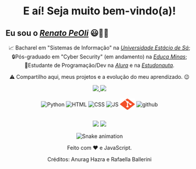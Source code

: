 <div>
  <h1 align="center">E aí! Seja muito bem-vindo(a)!</h1>
 <h2>Eu sou o <a href="https://www.linkedin.com/in/renatopeoli/"><i>Renato PeOli</i></a> 😃️👋🏼</h2>
  <p align="center">📈 Bacharel em "Sistemas de Informação" na <a href="https://www.estacio.br/"><i>Universidade Estácio de Sá</i></a>;<br> 🔒Pós-graduado em "Cyber Security" (em andamento) na <a href="https://www.educaminas.com.br/"><i>Educa Minas</i></a>;<br> 🧐Estudante de Programação/Dev na <a href="https://www.alura.com.br/"><i>Alura</i></a> e na <a href="https://www.estudonauta.com.br/"><i>Estudonauta</i></a>. 
<p align="center">⚠️ Compartilho aqui, meus projetos e a evolução do meu aprendizado.  😉️</h2>
</div>

<div align="center">
  <a href="https://github.com/renatopeoliveira">
    <img height="145em" src="https://github-readme-stats.vercel.app/api?username=renatopeoliveira&count_private=true&include_all_commits=true&show_icons=true&theme=dracula&hide_border=false&show_owner=true"/>
    <img height="145em" src="https://github-readme-stats.vercel.app/api/top-langs/?username=renatopeoliveira&theme=dracula&hide_border=false&&layout=compact"/>
  </a>
</div>

<div align="center" valign="top"><br>
  
  <img align="center" alt="Python" height="30" width="40" src="https://cdn.icon-icons.com/icons2/2108/PNG/512/python_icon_130849.png">  
  <img align="center" alt="HTML" height="30" width="40" src="https://img2.gratispng.com/20180802/tpl/kisspng-logo-html5-brand-clip-art-%E6%9D%89-%E5%B1%B1-%E8%89%AF-%E9%9B%84-5b62be01b565d5.334247781533197825743.jpg">
  <img align="center" alt="CSS" height="30" width="40" src="https://cdn-icons-png.flaticon.com/512/5968/5968242.png">
  <img align="center" alt="JS" height="30" width="40" src="https://cdn.icon-icons.com/icons2/2415/PNG/512/javascript_original_logo_icon_146455.png">
  <img align="center" alt="git" height="30" width="40" src="https://raw.githubusercontent.com/devicons/devicon/master/icons/git/git-original.svg">
  <img align="center" alt="github" height="30" width="40" src="https://cdn-icons-png.flaticon.com/512/25/25231.png">  
</div>

 ##

<div align="center">  
  <a href="https://www.linkedin.com/in/renatopeoli/" target="_blank"><img src="https://img.shields.io/badge/-LinkedIn-%230077B5?style=for-the-badge&logo=linkedin&logoColor=white" target="_blank"></a> 
  <a href="mailto:renatopeoliveira@gmail.com"><img src="https://img.shields.io/badge/-Gmail-%23333?style=for-the-badge&logo=gmail&logoColor=white" target="_blank"></a>
</div>

<div align="center">
  
  ![Snake animation](https://github.com/danielbped/danielbped/blob/output/github-contribution-grid-snake.svg)
  
</div>

<div align="center">

Feito com ❤️ e JavaScript.

Créditos: Anurag Hazra e Rafaella Ballerini
